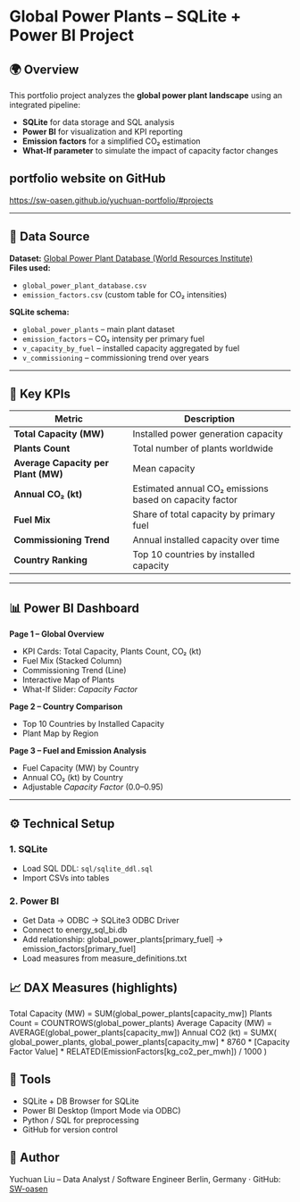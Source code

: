 # Global Power Plants – SQLite + Power BI Project

## 🌍 Overview
This portfolio project analyzes the **global power plant landscape** using an integrated pipeline:
- **SQLite** for data storage and SQL analysis
- **Power BI** for visualization and KPI reporting
- **Emission factors** for a simplified CO₂ estimation
- **What-If parameter** to simulate the impact of capacity factor changes

## portfolio website on GitHub
https://sw-oasen.github.io/yuchuan-portfolio/#projects

---

## 🔧 Data Source
**Dataset:** [Global Power Plant Database (World Resources Institute)](https://datasets.wri.org/dataset/globalpowerplantdatabase)  
**Files used:**
- `global_power_plant_database.csv`
- `emission_factors.csv` (custom table for CO₂ intensities)

**SQLite schema:**
- `global_power_plants` – main plant dataset
- `emission_factors` – CO₂ intensity per primary fuel
- `v_capacity_by_fuel` – installed capacity aggregated by fuel
- `v_commissioning` – commissioning trend over years

---

## 🧮 Key KPIs
| Metric | Description |
|---------|-------------|
| **Total Capacity (MW)** | Installed power generation capacity |
| **Plants Count** | Total number of plants worldwide |
| **Average Capacity per Plant (MW)** | Mean capacity |
| **Annual CO₂ (kt)** | Estimated annual CO₂ emissions based on capacity factor |
| **Fuel Mix** | Share of total capacity by primary fuel |
| **Commissioning Trend** | Annual installed capacity over time |
| **Country Ranking** | Top 10 countries by installed capacity |

---

## 📊 Power BI Dashboard

**Page 1 – Global Overview**
- KPI Cards: Total Capacity, Plants Count, CO₂ (kt)
- Fuel Mix (Stacked Column)
- Commissioning Trend (Line)
- Interactive Map of Plants
- What-If Slider: *Capacity Factor*

**Page 2 – Country Comparison**
- Top 10 Countries by Installed Capacity
- Plant Map by Region

**Page 3 – Fuel and Emission Analysis**
- Fuel Capacity (MW) by Country
- Annual CO₂ (kt) by Country
- Adjustable *Capacity Factor* (0.0–0.95)

---

## ⚙️ Technical Setup

### 1. SQLite
- Load SQL DDL: `sql/sqlite_ddl.sql`
- Import CSVs into tables

### 2. Power BI

- Get Data → ODBC → SQLite3 ODBC Driver
- Connect to energy_sql_bi.db
- Add relationship: global_power_plants[primary_fuel] → emission_factors[primary_fuel]
- Load measures from measure_definitions.txt


## 📈 DAX Measures (highlights)
Total Capacity (MW) = SUM(global_power_plants[capacity_mw])
Plants Count = COUNTROWS(global_power_plants)
Average Capacity (MW) = AVERAGE(global_power_plants[capacity_mw])
Annual CO2 (kt) =
SUMX(
    global_power_plants,
    global_power_plants[capacity_mw] * 8760 * [Capacity Factor Value] *
    RELATED(EmissionFactors[kg_co2_per_mwh]) / 1000
)


## 🧩 Tools

- SQLite + DB Browser for SQLite
- Power BI Desktop (Import Mode via ODBC)
- Python / SQL for preprocessing
- GitHub for version control

## 📄 Author

Yuchuan Liu – Data Analyst / Software Engineer
Berlin, Germany · GitHub: [SW-oasen](https://github.com/SW-oasen)

